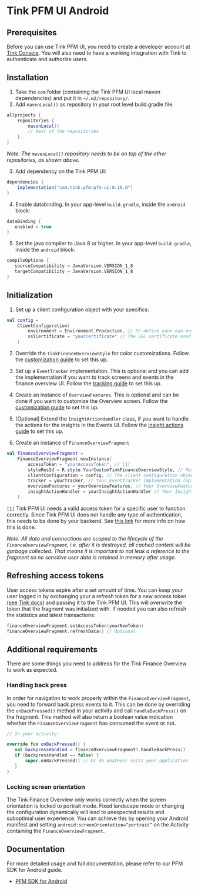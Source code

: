# Tink PFM UI Android

## Prerequisites
   Before you can use Tink PFM UI, you need to create a developer account at [Tink Console](https://console.tink.com/). You will also need to have a working integration with Tink to authenticate and authorize users.

## Installation

1. Take the `com` folder (containing the Tink PFM UI local maven dependencies) and put it in `~/.m2/repository/`.
2. Add `mavenLocal()` as repository in your root level build.gradle file.

```groovy
allprojects {
    repositories {
        mavenLocal()
        // Rest of the repositories
    }
}
```

_Note: The `mavenLocal()` repository needs to be on top of the other repositories, as shown above._

3. Add dependency on the Tink PFM UI:

```groovy
dependencies {
    implementation("com.tink.pfm:pfm-ui:0.10.0")
}
```

4. Enable databinding. In your app-level `build.gradle`, inside the `android` block:
```groovy
dataBinding {
   enabled = true
}
```

5. Set the java compiler to Java 8 or higher. In your app-level `build.gradle`, inside the `android` block: 
```groovy
compileOptions {
   sourceCompatibility = JavaVersion.VERSION_1_8
   targetCompatibility = JavaVersion.VERSION_1_8
}
```

## Initialization

1. Set up a client configuration object with your specifics:

```kotlin
val config = 
    ClientConfiguration(
        environment = Environment.Production, // Or define your own environment
        sslCertificate = "yourCertificate" // The SSL certificate used for certificate pinning.
    )
```


2. Override the `TinkFinanceOverviewStyle` for color customizations. Follow the [customization guide](https://docs.tink.com/resources/pfm-sdk-android/pfm-sdk-android-customization) to set this up.

3. Set up a `EventTracker` implementation. This is optional and you can add the implementation if you want to track screens and events in the finance overview UI. Follow the [tracking guide](https://docs.tink.com/resources/pfm-sdk-android/pfm-sdk-android-event-tracking) to set this up.

4. Create an instance of `OverviewFeatures`. This is optional and can be done if you want to customize the Overview screen. Follow the [customization guide](https://docs.tink.com/resources/pfm-sdk-android/pfm-sdk-android-finance-overview#displaying-the-finance-overview) to set this up.

5. [Optional] Extend the `InsightActionHandler` class, if you want to handle the actions for the insights in the Events UI. Follow the [insight actions guide](https://docs.tink.com/resources/pfm-sdk-android/pfm-sdk-android-handling-insight-actions) to set this up.

5. Create an instance of `FinanceOverviewFragment`

```kotlin
val financeOverviewFragment = 
    FinanceOverviewFragment.newInstance(
        accessToken = "yourAccessToken", // [1]
        styleResId = R.style.YourCustomTinkFinanceOverviewStyle, // Resource ID of your style that extends TinkFinanceOverviewStyle
        clientConfiguration = config, // The client configuration object you created in step 1
        tracker = yourTracker, // Your EventTracker implementation (optional)
        overviewFeatures = yourOverviewFeatures, // Your OverviewFeatures instance (optional)
        insightActionHandler = yourInsightActionHandler // Your InsightActionHandler subclass (optional)
    )
```
`[1]` Tink PFM UI needs a valid access token for a specific user to function correctly. Since Tink PFM UI does not handle any type of authentication, this needs to be done by your backend. See [this link](https://docs.tink.com/api/#oauth) for more info on how this is done.

_Note: All data and connections are scoped to the lifecycle of the `FinanceOverviewFragment`, i.e. after it is destroyed, all cached content will be garbage collected. That means it is important to not leak a reference to the fragment so no sensitive user data is retained in memory after usage._

## Refreshing access tokens
User access tokens expire after a set amount of time. You can keep your user logged in by exchanging your a refresh token for a new access token [(see Tink docs)](https://docs.tink.com/api/#get-an-authorization-token) and passing it to the Tink PFM UI. This will overwrite the token that the fragment was initialzed with. If needed you can also refresh the statistics and latest transactions:

```kotlin
financeOverviewFragment.setAccessToken(yourNewToken)
financeOverviewFragment.refreshData() // Optional
```

## Additional requirements

There are some things you need to address for the Tink Finance Overview to work as expected.

### Handling back press

In order for navigation to work properly within the `FinanceOverviewFragment`, you need to forward back press events to it. This can be done by overriding the `onBackPressed()` method in your activity and call `handleBackPress()` on the fragment. This method will also return a boolean value indication whether the `FinanceOverviewFragment` has consumed the event or not.

```kotlin
// In your activity:

override fun onBackPressed() {
   val backpressHandled = financeOverviewFragment?.handleBackPress()
   if (backpressHandled == false) {
       super.onBackPressed() // Or do whatever suits your application
   }
}
```

### Locking screen orientation

The Tink Finance Overview only works correctly when the screen orientation is locked to portrait mode. Fixed landscape mode or changing the configuration dynamically will lead to unexpected results and suboptimal user experience.
You can achieve this by opening your Android manifest and setting `android:screenOrientation=“portrait”` on the Activity containing the `FinanceOverviewFragment`.

## Documentation
For more detailed usage and full documentation, please refer to our PFM SDK for Android guide.

- [PFM SDK for Android](https://docs.tink.com/resources/pfm-sdk-android)
